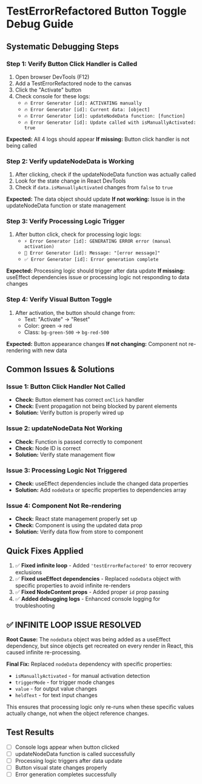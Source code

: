 # TestErrorRefactored Button Toggle Debug Guide

## Systematic Debugging Steps

### Step 1: Verify Button Click Handler is Called
1. Open browser DevTools (F12)
2. Add a TestErrorRefactored node to the canvas
3. Click the "Activate" button
4. Check console for these logs:
   - `🔥 Error Generator [id]: ACTIVATING manually`
   - `🔥 Error Generator [id]: Current data: [object]`
   - `🔥 Error Generator [id]: updateNodeData function: [function]`
   - `🔥 Error Generator [id]: Update called with isManuallyActivated: true`

**Expected:** All 4 logs should appear
**If missing:** Button click handler is not being called

### Step 2: Verify updateNodeData is Working
1. After clicking, check if the updateNodeData function was actually called
2. Look for the state change in React DevTools
3. Check if `data.isManuallyActivated` changes from `false` to `true`

**Expected:** The data object should update
**If not working:** Issue is in the updateNodeData function or state management

### Step 3: Verify Processing Logic Trigger
1. After button click, check for processing logic logs:
   - `⚡ Error Generator [id]: GENERATING ERROR error (manual activation)`
   - `📄 Error Generator [id]: Message: "[error message]"`
   - `✅ Error Generator [id]: Error generation complete`

**Expected:** Processing logic should trigger after data update
**If missing:** useEffect dependencies issue or processing logic not responding to data changes

### Step 4: Verify Visual Button Toggle
1. After activation, the button should change from:
   - Text: "Activate" → "Reset"
   - Color: green → red
   - Class: `bg-green-500` → `bg-red-500`

**Expected:** Button appearance changes
**If not changing:** Component not re-rendering with new data

## Common Issues & Solutions

### Issue 1: Button Click Handler Not Called
- **Check:** Button element has correct `onClick` handler
- **Check:** Event propagation not being blocked by parent elements
- **Solution:** Verify button is properly wired up

### Issue 2: updateNodeData Not Working
- **Check:** Function is passed correctly to component
- **Check:** Node ID is correct
- **Solution:** Verify state management flow

### Issue 3: Processing Logic Not Triggered
- **Check:** useEffect dependencies include the changed data properties
- **Solution:** Add `nodeData` or specific properties to dependencies array

### Issue 4: Component Not Re-rendering
- **Check:** React state management properly set up
- **Check:** Component is using the updated data prop
- **Solution:** Verify data flow from store to component

## Quick Fixes Applied

1. ✅ **Fixed infinite loop** - Added `'testErrorRefactored'` to error recovery exclusions
2. ✅ **Fixed useEffect dependencies** - Replaced `nodeData` object with specific properties to avoid infinite re-renders
3. ✅ **Fixed NodeContent props** - Added proper `id` prop passing
4. ✅ **Added debugging logs** - Enhanced console logging for troubleshooting

## ✅ INFINITE LOOP ISSUE RESOLVED

**Root Cause:** The `nodeData` object was being added as a useEffect dependency, but since objects get recreated on every render in React, this caused infinite re-processing.

**Final Fix:** Replaced `nodeData` dependency with specific properties:
- `isManuallyActivated` - for manual activation detection
- `triggerMode` - for trigger mode changes
- `value` - for output value changes
- `heldText` - for text input changes

This ensures that processing logic only re-runs when these specific values actually change, not when the object reference changes.

## Test Results

- [ ] Console logs appear when button clicked
- [ ] updateNodeData function is called successfully  
- [ ] Processing logic triggers after data update
- [ ] Button visual state changes properly
- [ ] Error generation completes successfully 